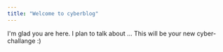 ```yaml
---
title: "Welcome to cyberblog"
---
```


I'm glad you are here. I plan to talk about ...
This will be your new cyber-challange :) 
